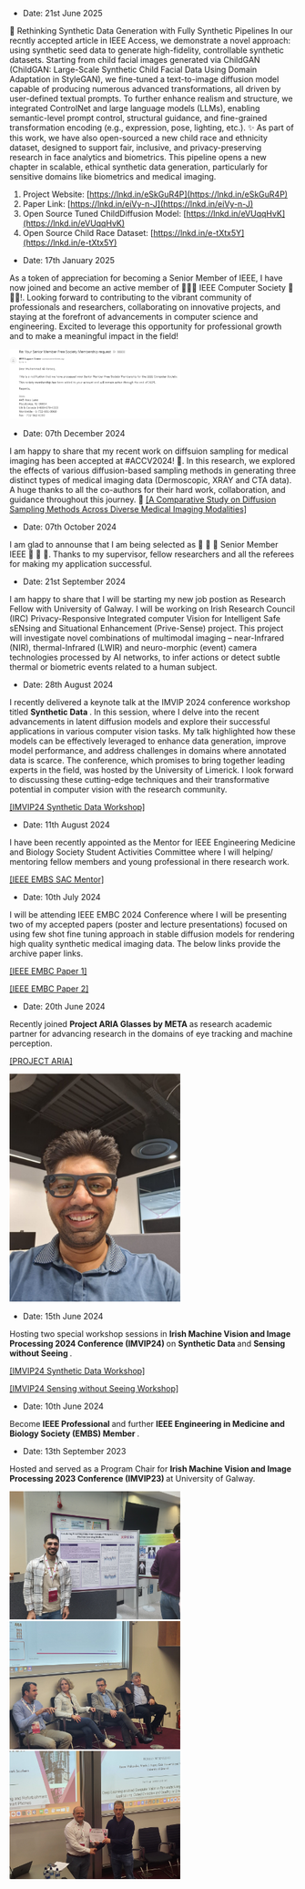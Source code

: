 - Date: 21st June 2025
  
🚀 Rethinking Synthetic Data Generation with Fully Synthetic Pipelines
In our recntly accepted article in IEEE Access, we demonstrate a novel approach: using synthetic seed data to generate high-fidelity, controllable synthetic datasets. Starting from child facial images generated via ChildGAN (ChildGAN: Large-Scale Synthetic Child Facial Data Using Domain Adaptation in StyleGAN), we fine-tuned a text-to-image diffusion model capable of producing numerous advanced transformations, all driven by user-defined textual prompts. To further enhance realism and structure, we integrated ControlNet and large language models (LLMs), enabling semantic-level prompt control, structural guidance, and fine-grained transformation encoding (e.g., expression, pose, lighting, etc.).
✨ As part of this work, we have also open-sourced a new child race and ethnicity dataset, designed to support fair, inclusive, and privacy-preserving research in face analytics and biometrics.
This pipeline opens a new chapter in scalable, ethical synthetic data generation, particularly for sensitive domains like biometrics and medical imaging. 
1. Project Website: [https://lnkd.in/eSkGuR4P](https://lnkd.in/eSkGuR4P)  
2. Paper Link: [https://lnkd.in/eiVy-n-J](https://lnkd.in/eiVy-n-J)
3. Open Source Tuned ChildDiffusion Model: [https://lnkd.in/eVUqqHvK](https://lnkd.in/eVUqqHvK)
4. Open Source Child Race Dataset: [https://lnkd.in/e-tXtx5Y](https://lnkd.in/e-tXtx5Y)


- Date: 17th January 2025
  
As a token of appreciation for becoming a Senior Member of IEEE, I have now joined and become an active member of 🚀🚀🚀 IEEE Computer Society 🚀🚀🚀!. Looking forward to contributing to the vibrant community of professionals and researchers, collaborating on innovative projects, and staying at the forefront of advancements in computer science and engineering. Excited to leverage this opportunity for professional growth and to make a meaningful impact in the field!

 <img src="/static/assets/img/IEEE-Comp.PNG" alt="drawing" width="300"/>

- Date: 07th December 2024

I am happy to share that my recent work on diffsuion sampling for medical imaging has been accepted at #ACCV2024! 🎉. In this research, we explored the effects of various diffusion-based sampling methods in generating three distinct types of medical imaging data (Dermoscopic, XRAY and CTA data). A huge thanks to all the co-authors for their hard work, collaboration, and guidance throughout this journey. 🙌
</strong> [[A Comparative Study on Diffusion Sampling Methods Across Diverse Medical Imaging Modalities]](https://openaccess.thecvf.com/content/ACCV2024W/GAISynMeD/html/Farooq_A_Comparative_Study_on_Diffusion_Sampling_Methods_Across_Diverse_Medical_ACCVW_2024_paper.html)

- Date: 07th October 2024

I am glad to announse that I am being selected as  🚀 🚀 🚀 Senior Member IEEE  🚀 🚀 🚀. Thanks to my supervisor, fellow researchers and all the referees for making my application successful.
  
- Date: 21st September 2024

I am happy to share that I will be starting my new job postion as Research Fellow with University of Galway. I will be working on Irish Research Council (IRC) Privacy-Responsive Integrated computer Vision for Intelligent Safe sENsing and Situational Enhancement (Prive-Sense) project. This project will investigate novel combinations of multimodal imaging – near-Infrared (NIR), thermal-Infrared (LWIR) and neuro-morphic (event) camera technologies processed by AI networks, to infer actions or detect subtle thermal or biometric events related to a human subject. 

- Date: 28th August 2024

I recently delivered a keynote talk at the IMVIP 2024 conference workshop titled <strong>Synthetic Data </strong>. In this session, where I delve into the recent advancements in latent diffusion models and explore their successful applications in various computer vision tasks. My talk highlighted how these models can be effectively leveraged to enhance data generation, improve model performance, and address challenges in domains where annotated data is scarce. The conference, which promises to bring together leading experts in the field, was hosted by the University of Limerick. I look forward to discussing these cutting-edge techniques and their transformative potential in computer vision with the research community.

 </strong> [[IMVIP24 Synthetic Data Workshop]](https://sites.google.com/view/imvip2024/special-sessions/workshop-synthetic-data)

- Date: 11th August 2024

I have been recently appointed as the Mentor for IEEE Engineering Medicine and Biology Society Student Activities Committee where I will helping/ mentoring fellow members and young professional in there research work.

</strong> [[IEEE EMBS SAC Mentor]](https://drive.google.com/file/d/1t82UDKP5FGBjHDLJz3FL0MbHOw3v8IgA/view?usp=drive_link)

- Date: 10th July 2024

I will be attending IEEE EMBC 2024 Conference where I will be presenting two of my accepted papers (poster and lecture presentations) focused on using few shot fine tuning approach in stable diffusion models for rendering high quality synthetic medical imaging data. The below links provide the archive paper links.

   </strong> [[IEEE EMBC Paper 1]](https://arxiv.org/abs/2401.05159)
 
   </strong> [[IEEE EMBC Paper 2]](https://arxiv.org/abs/2402.06969)
  
- Date: 20th June 2024

Recently joined <strong>Project ARIA Glasses by META </strong> as research academic partner for advancing research in the domains of eye tracking and machine perception.

  </strong> [[PROJECT ARIA]](https://www.projectaria.com/)

  <img src="/static/assets/img/Aria.jpeg" alt="drawing" width="300"/>

  <br>

- Date: 15th June 2024

Hosting two special workshop sessions in <strong>Irish Machine Vision and Image Processing 2024 Conference (IMVIP24) </strong> on <strong>Synthetic Data </strong> and <strong>Sensing without Seeing </strong>. 

  </strong> [[IMVIP24 Synthetic Data Workshop]](https://sites.google.com/view/imvip2024/special-sessions/workshop-synthetic-data)
  
  </strong> [[IMVIP24 Sensing without Seeing Workshop]](https://sites.google.com/view/imvip2024/special-sessions/workshop-sensing-without-seeing)

 - Date: 10th June 2024

 Become <strong>IEEE Professional </strong> and further <strong>IEEE Engineering in Medicine and Biology Society (EMBS) Member </strong>.
  
- Date: 13th September 2023
  
Hosted and served as a Program Chair for <strong>Irish Machine Vision and Image Processing 2023 Conference (IMVIP23) </strong> at University of Galway.
  
  <img src="/static/assets/img/IMVIP23-5.jpg" alt="drawing" width="300"/>
  <img src="/static/assets/img/IMVIP23-6.jpg" alt="drawing" width="300"/>
  <img src="/static/assets/img/IMVIP23-7.jpg" alt="drawing" width="300"/>
  
  

